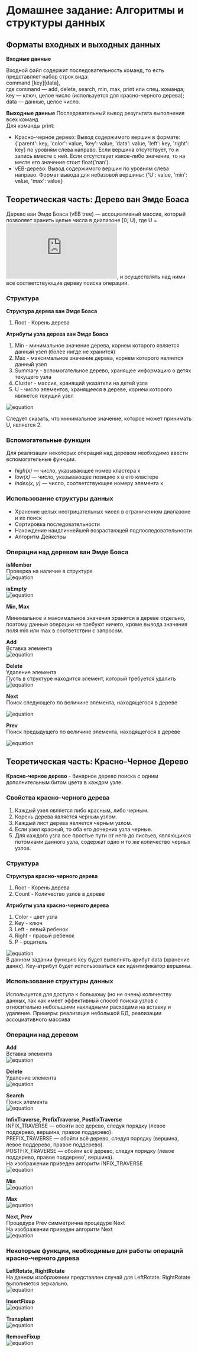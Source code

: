 
# Домашнее задание: Алгоритмы и структуры данных

## Форматы входных и выходных данных 
**Входные данные**  

Входной файл содержит последовательность команд, то есть представляет набор строк вида:  
command [key][data],  
где command — add, delete, search, min, max, print или спец. команда;   
key — ключ, целое число (используется для красно-черного дерева);  
data — данные, целое число.

**Выходные данные**
Последовательный вывод результата выполнения всех команд  
Для команды print:
+ Красно-черное дерево: Вывод содержимого вершин в формате: 
{'parent': key, 'color': value, 'key': value, 'data': value, 'left': key, 'right': key} по уровням слева направо. Если вершина отсутствует, то и запись вместе с ней. Если отсутствует какое-либо значение, то на месте его значения стоит float('nan'). 
+ vEB-дерево: Вывод содержимого вершин по уровням слева направо. Формат вывода для небазовой вершины:
{'U': value, 'min': value, 'max': value}

## Теоретическая часть: Дерево ван Эмде Боаса

Дерево ван Эмде Боаса (vEB tree) — ассоциативный массив, который позволяет хранить целые числа в диапазоне [0; U), где U = ![equation](http://latex.codecogs.com/gif.latex?2%5E%7Bk%7D), и осуществлять над ними все соответствующие дереву поиска операции.

### Структура
**Структура дерева ван Эмде Боаса**
1. Root - Корень дерева

**Атрибуты узла дерева ван Эмде Боаса**
1. Min - минимальное значение дерева, корнем которого является данный узел (более нигде не хранится)
2. Max - максимальное значение дерева, корнем которого является данный узел 
3. Summary - вспомогательное дерево, хранящее информацию о детях текущего узла
4. Cluster - массив, хранящий указатели на детей узла
5. U - число элементов, хранящееся в дереве, корнем которого является текущий узел  

![equation](http://www.imageup.ru/img16/3224154/veb.png)  

Следует сказать, что минимальное значение, которое может принимать U, является 2.  

### Вспомогательные функции

Для реализации некоторых операций над деревом необходимо ввести вспомогательные функции.
+ *high(x)* — число, указывающее номер кластера х
+ *low(x)* — число, указывающее позицию х в его кластере
+ *index(x, y)* — число, соответствующее номеру элемента х

### Использование структуры данных
+ Хранение целых неотрицательных чисел в ограниченном диапазоне и их поиск
+ Сортировка последовательности
+ Нахождение наидлиннейшей возрастающей подпоследовательности
+ Алгоритм Дейкстры


### Операции над деревом ван Эмде Боаса

**isMember**  
Проверка на наличие в структуре  
![equation](http://www.imageup.ru/img16/3224003/vebmember-2.png)  

**isEmpty**  
![equation](http://www.imageup.ru/img16/3224008/vebempty-1.png)  

**Min, Max**  

Минимальное и максимальное значения хранятся в дереве отдельно, поэтому данные операции не требуют ничего, кроме вывода значения поля min или max в соответствии с запросом.  

**Add**  
Вставка элемента  
![equation](http://www.imageup.ru/img16/3224071/vebinsert-1.png)

**Delete**  
Удаление элемента  
Пусть в структуре находится элемент, который требуется удалить  
![equation](http://www.imageup.ru/img16/3224092/vebdelete.png)

**Next**  
Поиск следующего по величине элемента, находящегося в дереве  

![equation](http://www.imageup.ru/img16/3224022/vebsuccessor.png)  

**Prev**  
Поиск предыдущего по величине элемента, находящегося в дереве  

![equation](http://www.imageup.ru/img16/3224028/vebpredecessor.png)  

## Теоретическая часть: Красно-Черное Дерево
**Красно-черное дерево** - бинарное дерево поиска с одним дополнительным битом цвета в каждом узле.

### Свойства красно-черного дерева
1. Каждый узел является либо красным, либо черным.  
2. Корень дерева является черным узлом.  
3. Каждый лист дерева является черным узлом.  
4. Если узел красный, то оба его дочерних узла черные.  
5. Для каждого узла все простые пути от него до листьев, являющихся потомками данного узла, содержат одно и то же количество черных узлов.

### Структура
**Структура красно-черного дерева**
1. Root - Корень дерева
2. Count - Количество узлов в дереве

**Атрибуты узла красно-черного дерева**
1. Сolor  - цвет узла
2. Key  - ключ
3. Left  - левый ребенок
4. Right - правый ребенок  
5. P - родитель  
 
 ![equation](http://www.imageup.ru/img16/3224156/rbtstr.png)  
 В данном задании функцию key будет выполнять арибут data (хранение даннх). Key-атрибут будет использоваться как идентификатор вершины.

### Использование структуры данных
Используется для доступа к большому (но не очень) количеству данных, так как имеет эффективный способ поиска узлов с относительно небольшими накладными расходами на вставку и удаление. Примеры: реализация небольшой БД, реализации ассоциативного массива

### Операции над деревом
 
**Add**  
Вставка элемента  
![equation](http://www.imageup.ru/img146/3206061/rbtinserteasy.png)  
  
**Delete**  
Удаление элемента  
![equation](http://www.imageup.ru/img146/3206172/rbtdeleteeasy.png)  
  
**Search**  
Поиск элемента  
![equation](http://www.imageup.ru/img146/3205705/rbtfind.png)  
  
**InfixTraverse, PrefixTraverse, PostfixTraverse**  
INFIX_TRAVERSE — обойти всё дерево, следуя порядку (левое поддерево, вершина, правое поддерево).  
PREFIX_TRAVERSE — обойти всё дерево, следуя порядку (вершина, левое поддерево, правое поддерево).  
POSTFIX_TRAVERSE — обойти всё дерево, следуя порядку (левое поддерево, правое поддерево', вершина).  
На изображении приведен алгоритм INFIX_TRAVERSE  
![equation](http://www.imageup.ru/img146/3206342/rbtinfixtrav.png)  
  
**Min**  
![equation](http://www.imageup.ru/img146/3206355/rbtmineasy.png)  
  
**Max**  
![equation](http://www.imageup.ru/img146/3206351/rbtmaxeasy.png)  
  
**Next, Prev**  
Процедура Prev симметрична процедуре Next   
На изображении приведен алгоритм Next  
![equation](http://www.imageup.ru/img146/3206358/rbtsuccessor.png)

### Некоторые функции, необходимые для работы операций красно-черного дерева

**LeftRotate, RightRotate**  
На данном изображении представлен случай для LeftRotate. RightRotate выполняется зеркально.  
![equation](http://www.imageup.ru/img146/3206167/rbtleftroteasy.png)  
  
**InsertFixup**  
![equation](http://www.imageup.ru/img146/3206160/rbtfixinserteasy.png)  

**Transplant**  
![equation](http://www.imageup.ru/img146/3206168/rbttransplanteasy.png)  
  
**RemoveFixup**  
![equation](http://www.imageup.ru/img146/3206180/rbtfixdeleteeasy.png)  
